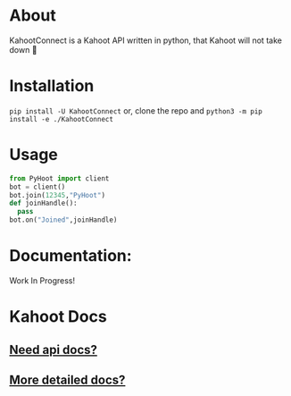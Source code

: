 # About
KahootConnect is a Kahoot API written in python, that Kahoot will not take down 🤡

# Installation

`pip install -U KahootConnect`
or, clone the repo and
`python3 -m pip install -e ./KahootConnect`

# Usage

```py
from PyHoot import client
bot = client()
bot.join(12345,"PyHoot")
def joinHandle():
  pass
bot.on("Joined",joinHandle)
```

# Documentation:
Work In Progress!

# Kahoot Docs
## [Need api docs?](KahootProtocol.md)
## [More detailed docs?](KahootProtocolDetailed.md)
